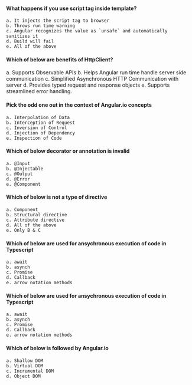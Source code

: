 #### What happens if you use script tag inside template?

	a. It injects the script tag to browser
	b. Throws run time warning
	c. Angular recognizes the value as `unsafe` and automatically sanitizes it
	d. Build will fail
	e. All of the above
    
#### Which of below are benefits of HttpClient?

  a. Supports Observable APIs
  b. Helps Angular run time handle server side communication
  c. Simplified Asynchronous HTTP Communication with server
  d. Provides typed request and response objects
  e. Supports streamlined error handling. 

#### Pick the odd one out in the context of Angular.io concepts

	a. Interpolation of Data
	b. Interception of Request
	c. Inversion of Control
	d. Injection of Dependency
	e. Inspection of Code
  
#### Which of below decorator or annotation is invalid

	a. @Input
	b. @Injectable
	c. @Output
	d. @Error
	e. @Component
  
#### Which of below is not a type of directive

	a. Component 
	b. Structural directive
	c. Attribute directive
	d. All of the above
	e. Only B & C
  
#### Which of below are used for ansychronous execution of code in Typescript

	a. await
	b. asynch
	c. Promise
	d. Callback
	e. arrow notation methods
  
#### Which of below are used for ansychronous execution of code in Typescript

	a. await
	b. asynch
	c. Promise
	d. Callback
	e. arrow notation methods
  
#### Which of below is followed by Angular.io

	a. Shallow DOM
	b. Virtual DOM
	c. Incremental DOM
	d. Object DOM

  
  
